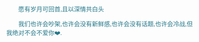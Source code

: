<p style="text-indent:2em; color: #25798a; font-family:  STXingkai; font-size: 16px">
    愿有岁月可回首,且以深情共白头
</p>

<p style="text-indent:2em; color: #25798a; font-family:  STXingkai; font-size: 16px">
    我们也许会吵架,也许会没有新鲜感,也许会没有话题,也许会冷战,但我绝对不会不爱你❤️.
</p>